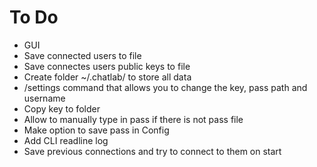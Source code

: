 # To Do

 * GUI
 * Save connected users to file
 * Save connectes users public keys to file
 * Create folder ~/.chatlab/ to store all data
 * /settings command that allows you to change the key, pass path and username
 * Copy key to folder
 * Allow to manually type in pass if there is not pass file
 * Make option to save pass in Config
 * Add CLI readline log
 * Save previous connections and try to connect to them on start

